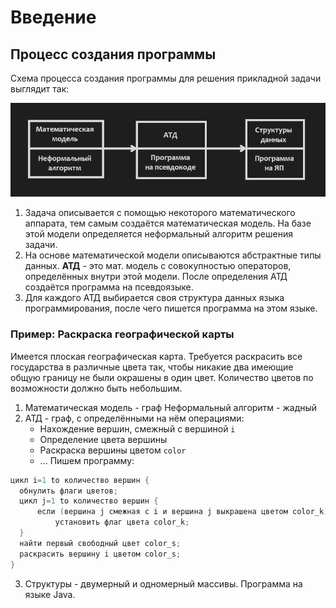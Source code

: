 # Введение
## Процесс создания программы

Схема процесса создания программы для решения прикладной задачи выглядит так:

![Процесс создания программы.png](./%D0%9F%D1%80%D0%BE%D1%86%D0%B5%D1%81%D1%81%20%D1%81%D0%BE%D0%B7%D0%B4%D0%B0%D0%BD%D0%B8%D1%8F%20%D0%BF%D1%80%D0%BE%D0%B3%D1%80%D0%B0%D0%BC%D0%BC%D1%8B.png#)

1. Задача описывается с помощью некоторого математического аппарата, тем самым создаётся математическая модель. На базе этой модели определяется неформальный алгоритм решения задачи.
2. На основе математической модели описываются абстрактные типы данных.
  **АТД** - это мат. модель с совокупностью операторов, определённых внутри этой модели. После определения АТД создаётся программа на псевдоязыке.
3. Для каждого АТД выбирается своя структура данных языка программирования, после чего пишется программа на этом языке.
### Пример: Раскраска географической карты

Имеется плоская географическая карта. Требуется раскрасить все государства в различные цвета так, чтобы никакие два имеющие общую границу не были окрашены в один цвет. Количество цветов по возможности должно быть небольшим.

1. Математическая модель - граф
   Неформальный алгоритм - жадный
2. АТД - граф, с определёнными на нём операциями:
	- Нахождение вершин, смежный с вершиной `i`
	- Определение цвета вершины
	- Раскраска вершины цветом `color`
	- ...
	Пишем программу:

  ```c
цикл i=1 to количество вершин {
	обнулить флаги цветов;
	цикл j=1 to количество вершин {
		если (вершина j смежная с i и вершина j выкрашена цветом color_k)
			установить флаг цвета color_k;
	}
	найти первый свободный цвет color_s;
	раскрасить вершину i цветом color_s;
}
  ```
3. Структуры - двумерный и одномерный массивы.
   Программа на языке Java.
